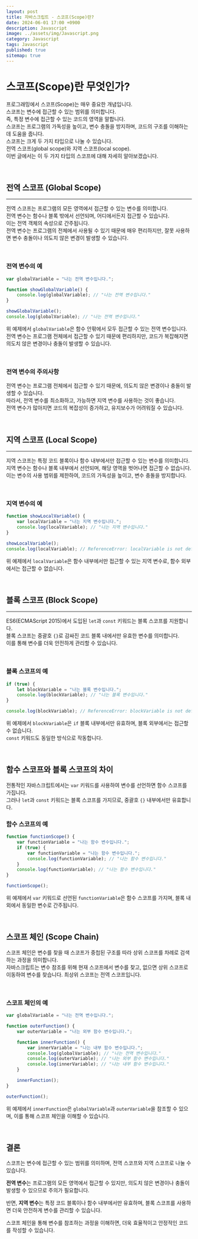 ```yaml
---
layout: post
title: 자바스크립트 - 스코프(Scope)란?
date: 2024-06-01 17:00 +0900
description: Javascript
image: ../assets/img/Javascript.png
category: Javascript
tags: Javascript
published: true
sitemap: true
---
```


# 스코프(Scope)란 무엇인가?

프로그래밍에서 스코프(Scope)는 매우 중요한 개념입니다.     
스코프는 변수에 접근할 수 있는 범위를 의미합니다.     
즉, 특정 변수에 접근할 수 있는 코드의 영역을 말합니다.     
스코프는 프로그램의 가독성을 높이고, 변수 충돌을 방지하며, 코드의 구조를 이해하는 데 도움을 줍니다.    
스코프는 크게 두 가지 타입으로 나눌 수 있습니다.     
전역 스코프(global scope)와 지역 스코프(local scope).    
이번 글에서는 이 두 가지 타입의 스코프에 대해 자세히 알아보겠습니다.   

<br>

## 전역 스코프 (Global Scope)
---

전역 스코프는 프로그램의 모든 영역에서 접근할 수 있는 변수를 의미합니다.    
전역 변수는 함수나 블록 밖에서 선언되며, 어디에서든지 접근할 수 있습니다.     
이는 전역 객체의 속성으로 간주됩니다.   
전역 변수는 프로그램의 전체에서 사용될 수 있기 때문에 매우 편리하지만, 잘못 사용하면 변수 충돌이나 의도치 않은 변경이 발생할 수 있습니다.   

<br>

### 전역 변수의 예

```javascript
var globalVariable = "나는 전역 변수입니다.";

function showGlobalVariable() {
    console.log(globalVariable); // "나는 전역 변수입니다."
}

showGlobalVariable();
console.log(globalVariable); // "나는 전역 변수입니다."
```

위 예제에서 `globalVariable`은 함수 안팎에서 모두 접근할 수 있는 전역 변수입니다.    
전역 변수는 프로그램 전체에서 접근할 수 있기 때문에 편리하지만, 코드가 복잡해지면 의도치 않은 변경이나 충돌이 발생할 수 있습니다.   

<br>

### 전역 변수의 주의사항

전역 변수는 프로그램 전체에서 접근할 수 있기 때문에, 의도치 않은 변경이나 충돌이 발생할 수 있습니다.    
따라서, 전역 변수를 최소화하고, 가능하면 지역 변수를 사용하는 것이 좋습니다.     
전역 변수가 많아지면 코드의 복잡성이 증가하고, 유지보수가 어려워질 수 있습니다.   

<Br>

## 지역 스코프 (Local Scope)
---

지역 스코프는 특정 코드 블록이나 함수 내부에서만 접근할 수 있는 변수를 의미합니다.    
지역 변수는 함수나 블록 내부에서 선언되며, 해당 영역을 벗어나면 접근할 수 없습니다.    
이는 변수의 사용 범위를 제한하여, 코드의 가독성을 높이고, 변수 충돌을 방지합니다.   

<br>

### 지역 변수의 예

```javascript
function showLocalVariable() {
    var localVariable = "나는 지역 변수입니다.";
    console.log(localVariable); // "나는 지역 변수입니다."
}

showLocalVariable();
console.log(localVariable); // ReferenceError: localVariable is not defined
```

위 예제에서 `localVariable`은 함수 내부에서만 접근할 수 있는 지역 변수로, 함수 외부에서는 접근할 수 없습니다.   

<br>

## 블록 스코프 (Block Scope)
---

ES6(ECMAScript 2015)에서 도입된 `let`과 `const` 키워드는 블록 스코프를 지원합니다.   
블록 스코프는 중괄호 `{}`로 감싸진 코드 블록 내에서만 유효한 변수를 의미합니다.    
이를 통해 변수를 더욱 안전하게 관리할 수 있습니다.   

<Br>

### 블록 스코프의 예

```javascript
if (true) {
    let blockVariable = "나는 블록 변수입니다.";
    console.log(blockVariable); // "나는 블록 변수입니다."
}

console.log(blockVariable); // ReferenceError: blockVariable is not defined
```

위 예제에서 `blockVariable`은 `if` 블록 내부에서만 유효하며, 블록 외부에서는 접근할 수 없습니다.    
`const` 키워드도 동일한 방식으로 작동합니다.   

<Br>
 
## 함수 스코프와 블록 스코프의 차이

전통적인 자바스크립트에서는 `var` 키워드를 사용하여 변수를 선언하면 함수 스코프를 가집니다.     
그러나 `let`과 `const` 키워드는 블록 스코프를 가지므로, 중괄호 `{}` 내부에서만 유효합니다.   

<Brr>

### 함수 스코프의 예

```javascript
function functionScope() {
    var functionVariable = "나는 함수 변수입니다.";
    if (true) {
        var functionVariable = "나는 함수 변수입니다.";
        console.log(functionVariable); // "나는 함수 변수입니다."
    }
    console.log(functionVariable); // "나는 함수 변수입니다."
}

functionScope();
```

위 예제에서 `var` 키워드로 선언된 `functionVariable`은 함수 스코프를 가지며, 블록 내외에서 동일한 변수로 간주됩니다.   

<Br>

## 스코프 체인 (Scope Chain)

스코프 체인은 변수를 찾을 때 스코프가 중첩된 구조를 따라 상위 스코프를 차례로 검색하는 과정을 의미합니다.    
자바스크립트는 변수 참조를 위해 현재 스코프에서 변수를 찾고, 없으면 상위 스코프로 이동하여 변수를 찾습니다. 최상위 스코프는 전역 스코프입니다.   

<br>

### 스코프 체인의 예

```javascript
var globalVariable = "나는 전역 변수입니다.";

function outerFunction() {
    var outerVariable = "나는 외부 함수 변수입니다.";

    function innerFunction() {
        var innerVariable = "나는 내부 함수 변수입니다.";
        console.log(globalVariable); // "나는 전역 변수입니다."
        console.log(outerVariable); // "나는 외부 함수 변수입니다."
        console.log(innerVariable); // "나는 내부 함수 변수입니다."
    }

    innerFunction();
}

outerFunction();
```

위 예제에서 `innerFunction`은 `globalVariable`과 `outerVariable`을 참조할 수 있으며, 이를 통해 스코프 체인을 이해할 수 있습니다.   

<br>

## 결론


스코프는 변수에 접근할 수 있는 범위를 의미하며, 전역 스코프와 지역 스코프로 나눌 수 있습니다.     

**전역 변수**는 프로그램의 모든 영역에서 접근할 수 있지만, 의도치 않은 변경이나 충돌이 발생할 수 있으므로 주의가 필요합니다.     

반면, **지역 변수**는 특정 코드 블록이나 함수 내부에서만 유효하며, 블록 스코프를 사용하면 더욱 안전하게 변수를 관리할 수 있습니다.     

스코프 체인을 통해 변수를 참조하는 과정을 이해하면, 더욱 효율적이고 안정적인 코드를 작성할 수 있습니다.    